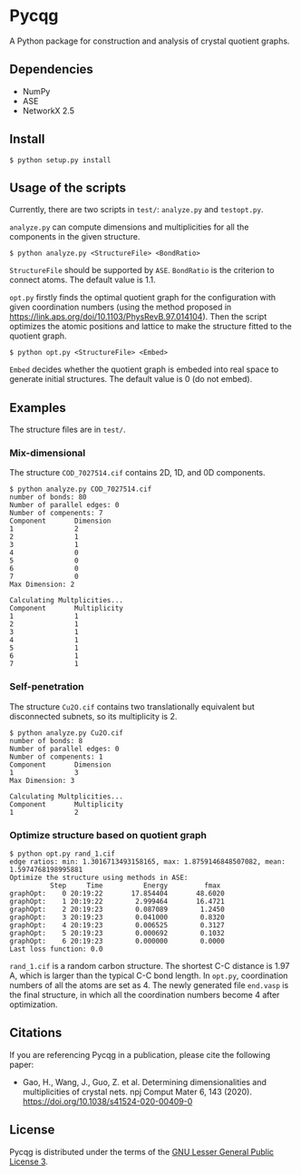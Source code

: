# Pycqg

A Python package for construction and analysis of crystal quotient graphs.

## Dependencies
- NumPy
- ASE
- NetworkX 2.5

## Install

``` shell
$ python setup.py install
```

## Usage of the scripts

Currently, there are two scripts in `test/`: `analyze.py` and `testopt.py`.

`analyze.py` can compute dimensions and multiplicities for all the components in the given structure.

``` shell
$ python analyze.py <StructureFile> <BondRatio>
```

`StructureFile` should be supported by `ASE`. `BondRatio` is the criterion to connect atoms. The default value is 1.1.

`opt.py` firstly finds the optimal quotient graph for the configuration with given coordination numbers (using the method proposed in https://link.aps.org/doi/10.1103/PhysRevB.97.014104). Then the script optimizes the atomic positions and lattice to make the structure fitted to the quotient graph.

``` shell
$ python opt.py <StructureFile> <Embed>
```
`Embed` decides whether the quotient graph is embeded into real space to generate initial structures. The default value is 0 (do not embed).

## Examples
The structure files are in `test/`.

### Mix-dimensional
The structure `COD_7027514.cif` contains 2D, 1D, and 0D components.
``` shell
$ python analyze.py COD_7027514.cif
number of bonds: 80
Number of parallel edges: 0
Number of compenents: 7
Component       Dimension
1               2
2               1
3               1
4               0
5               0
6               0
7               0
Max Dimension: 2

Calculating Multplicities...
Component       Multiplicity
1               1
2               1
3               1
4               1
5               1
6               1
7               1
```

### Self-penetration
The structure `Cu2O.cif` contains two translationally equivalent but disconnected subnets, so its multiplicity is 2.

``` shell
$ python analyze.py Cu2O.cif
number of bonds: 8
Number of parallel edges: 0
Number of compenents: 1
Component       Dimension
1               3
Max Dimension: 3

Calculating Multplicities...
Component       Multiplicity
1               2
```

### Optimize structure based on quotient graph
``` shell
$ python opt.py rand_1.cif
edge ratios: min: 1.3016713493158165, max: 1.8759146848507082, mean: 1.5974768198995881
Optimize the structure using methods in ASE:
          Step     Time          Energy         fmax
graphOpt:    0 20:19:22       17.854404       48.6020
graphOpt:    1 20:19:22        2.999464       16.4721
graphOpt:    2 20:19:23        0.087089        1.2450
graphOpt:    3 20:19:23        0.041000        0.8320
graphOpt:    4 20:19:23        0.006525        0.3127
graphOpt:    5 20:19:23        0.000692        0.1032
graphOpt:    6 20:19:23        0.000000        0.0000
Last loss function: 0.0
```

`rand_1.cif` is a random carbon structure. The shortest C-C distance is 1.97 A, which is larger than the typical C-C bond length. In `opt.py`, coordination numbers of all the atoms are set as 4. The newly generated file `end.vasp` is the final structure, in which all the coordination numbers become 4 after optimization.

## Citations
If you are referencing Pycqg in a publication, please cite the following paper:
- Gao, H., Wang, J., Guo, Z. et al. Determining dimensionalities and multiplicities of crystal nets. npj Comput Mater 6, 143 (2020). https://doi.org/10.1038/s41524-020-00409-0


## License
Pycqg is distributed under the terms of the [GNU Lesser General Public License 3](LICENSE).
